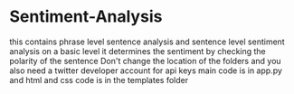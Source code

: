 # Sentiment-Analysis
this contains phrase level sentence analysis  and sentence level sentiment analysis on a basic level it determines the sentiment by checking the polarity of the sentence
Don't change the location of the folders and you also need a twitter developer account for api keys 
main code is in app.py and html and css code is in the templates folder
